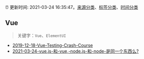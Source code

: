 :alarm_clock: 更新时间: 2021-03-24 16:35:47。[来源分类](../README.md)、[标签分类](../TAGS.md)、[时间分类](../TIMELINE.md)

## Vue


> 关键字：`Vue`、`ElementUI`



- [2019-12-18-Vue-Testing-Crash-Course](https://dev.to/blacksonic/vue-testing-crash-course-59kl) 
- [2021-03-24-vue.js-和-vue,-node.js-和-node-是同一个东西么?](https://www.v2ex.com/t/764791) 